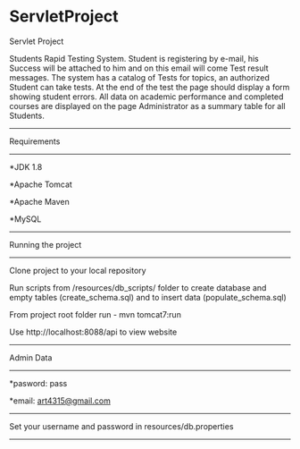 # ServletProject
Servlet Project


Students Rapid Testing System. Student is registering by e-mail, his Success will be attached to him and on this email will come Test result messages. The system has a catalog of Tests for topics, an authorized Student can take tests. At the end of the test the page should display a form showing student errors. All data on academic performance and completed courses are displayed on the page Administrator as a summary table for all Students.

******
Requirements
******

*JDK 1.8

*Apache Tomcat

*Apache Maven

*MySQL


******
Running the project
******

Clone project to your local repository

Run scripts from /resources/db_scripts/ folder to create database and empty tables (create_schema.sql) 
and to insert data (populate_schema.sql)

From project root folder run - mvn tomcat7:run

Use http://localhost:8088/api to view website


********
Admin Data
********

*pasword: pass

*email: art4315@gmail.com

******
Set your username and password in resources/db.properties
******
